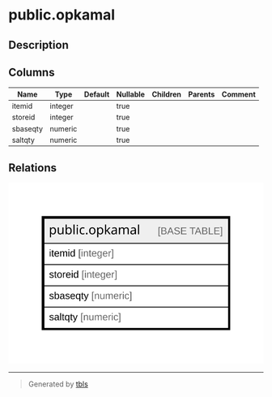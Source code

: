 # public.opkamal

## Description

## Columns

| Name | Type | Default | Nullable | Children | Parents | Comment |
| ---- | ---- | ------- | -------- | -------- | ------- | ------- |
| itemid | integer |  | true |  |  |  |
| storeid | integer |  | true |  |  |  |
| sbaseqty | numeric |  | true |  |  |  |
| saltqty | numeric |  | true |  |  |  |

## Relations

![er](public.opkamal.svg)

---

> Generated by [tbls](https://github.com/k1LoW/tbls)

